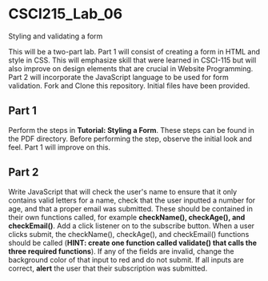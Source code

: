 # CSCI215_Lab_06
Styling and validating a form

This will be a two-part lab. Part 1 will consist of creating a form in HTML and style in CSS. This will emphasize skill that were learned in CSCI-115 but will also improve on design elements that are crucial in Website Programming. Part 2 will incorporate the JavaScript language to be used for form validation. Fork and Clone this repository. Initial files have been provided.

## Part 1
Perform the steps in **Tutorial: Styling a Form**. These steps can be found in the PDF directory. Before performing the step, observe the initial look and feel. Part 1 will improve on this.

## Part 2
Write JavaScript that will check the user's name to ensure that it only contains valid letters for a name, check that the user inputted a number for age, and that a proper email was submitted. These should be contained in their own functions called, for example **checkName(), checkAge(), and checkEmail()**. Add a click listener on to the subscribe button. When a user clicks submit, the checkName(), checkAge(), and checkEmail() functions should be called (**HINT: create one function called validate() that calls the three required functions**). If any of the fields are invalid, change the background color of that input to red and do not submit. If all inputs are correct, **alert** the user that their subscription was submitted. 


